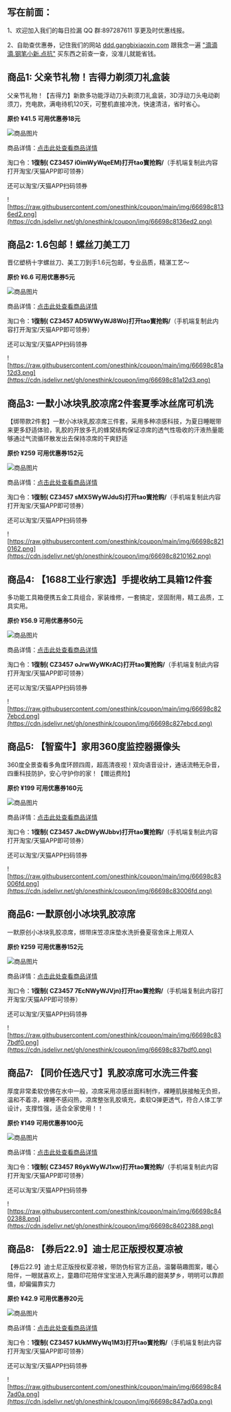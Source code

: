## 写在前面：

1、欢迎加入我们的每日捡漏 QQ 群:897287611 享更及时优惠线报。

2、自助查优惠券，记住我们的网站 [ddd.gangbixiaoxin.com](https://ddd.gangbixiaoxin.com) 跟我念一遍 ["滴滴滴.钢笔小新.点抗"](https://ddd.gangbixiaoxin.com) 买东西之前查一查，没准儿就能省钱。

## 商品1: 父亲节礼物！吉得力剃须刀礼盒装

父亲节礼物！【吉得力】新款多功能浮动刀头剃须刀礼盒装，3D浮动刀头电动剃须刀，充电款，满电待机120天，可整机直接冲洗，快速清洁，省时省心。

**原价 ¥41.5 可用优惠券18元**

![商品图片](https://img.alicdn.com/imgextra/i3/4033592471/O1CN01tzPxSr1U7laFlerZn_!!4033592471.jpg)

商品详情：[点击此处查看商品详情](https://s.click.taobao.com/t?e=m%3D2%26s%3DZvPacIkDkQFw4vFB6t2Z2ueEDrYVVa64yK8Cckff7TXLWlSKdGSYDnGZmSLdrIxhJ1gyddu7kN%2FWbLW7uhxyboGvCrJWHk1%2FTyVl44vrPmd3miNKHWpinpVm%2FOAUUFw71qrpxiwMoCNxc1AtbZGVS%2BuY4IHbd%2Fdkei1OlWJ7JCjNEPXytV9ALoS4zvCRUrqusfBrpyXiZF%2FpKSDEXNnK7VJw%2BxGy3zVL8kYx6f9%2BU4MqQfBSiWDfqwFmpZkroVFTeBGovCgFM%2FsbkJ5QxPS2Ci%2FKfJmqgrYAfWsUjZoD5RCX%2F2DgmWgzai8h%2FD3q%2FX%2F1Dseal0NfMDXJpWvVCAyWdKJn5AyUbPoV&amp;union_lens=lensId:TAPI@1718193270@210733ee_1157_1900c4cae55_226d@01)

淘口令：**1復制( CZ3457 i0imWyWqeEM)打开tao寳抢购/**（手机端复制此内容打开淘宝/天猫APP即可领券）</p>

还可以淘宝/天猫APP扫码领券

![https://raw.githubusercontent.com/onesthink/coupon/main/img/66698c8136ed2.png](https://cdn.jsdelivr.net/gh/onesthink/coupon/img/66698c8136ed2.png)

## 商品2: 1.6包邮！螺丝刀美工刀

晋亿塑柄十字螺丝刀、美工刀到手1.6元包邮，专业品质，精湛工艺～

**原价 ¥6.6 可用优惠券5元**

![商品图片](https://img.alicdn.com/i2/2217311609596/O1CN01FXbZTr2Kl1boqKdhh_!!2217311609596.jpg)

商品详情：[点击此处查看商品详情](https://s.click.taobao.com/t?e=m%3D2%26s%3DhIQkMbscAJFw4vFB6t2Z2ueEDrYVVa64yK8Cckff7TXLWlSKdGSYDnGZmSLdrIxhRitN3%2FurF3zWbLW7uhxyboGvCrJWHk1%2FTyVl44vrPmd3miNKHWpinpVm%2FOAUUFw71qrpxiwMoCNxc1AtbZGVS0jgw46Ii%2FUwr9TWY3A3%2FtHNEPXytV9ALoS4zvCRUrqugRbTZRyk9%2Bs9K%2Bu8ClW6pJYh3o9KSBegv6FJ8p33Rtc8oAl93eW16wNTcTjdpufs00hHjkStM58bkJ5QxPS2Ci%2FKfJmqgrYAfWsUjZoD5RA9Qzn4foWdES6sliZgqtQ7Dseal0NfMDXJpWvVCAyWdKJn5AyUbPoV&amp;union_lens=lensId:TAPI@1718193271@21676e63_1126_1900c4cb31a_11ab@01)

淘口令：**1復制( CZ3457 AD5WWyWJ8Wo)打开tao寳抢购/**（手机端复制此内容打开淘宝/天猫APP即可领券）</p>

还可以淘宝/天猫APP扫码领券

![https://raw.githubusercontent.com/onesthink/coupon/main/img/66698c81a12d3.png](https://cdn.jsdelivr.net/gh/onesthink/coupon/img/66698c81a12d3.png)

## 商品3: 一默小冰块乳胶凉席2件套夏季冰丝席可机洗

【绑带款2件套】一默小冰块乳胶凉席三件套，采用多种凉感科技，为夏日睡眠带来更多舒适体验，乳胶的开放多孔的蜂窝结构保证凉席的透气性吸收的汗液热量能够通过气流循环散发出去保持凉席的干爽舒适

**原价 ¥259 可用优惠券152元**

![商品图片](https://img.alicdn.com/bao/uploaded/O1CN01hPpuaz1xFfCw277iZ_!!6000000006414-0-yinhe.jpg)

商品详情：[点击此处查看商品详情](https://s.click.taobao.com/t?e=m%3D2%26s%3DUlfrmxJ%2B%2Bahw4vFB6t2Z2ueEDrYVVa64yK8Cckff7TXLWlSKdGSYDnGZmSLdrIxh8sviUM61dt3WbLW7uhxyboGvCrJWHk1%2FTyVl44vrPmd3miNKHWpinpVm%2FOAUUFw71qrpxiwMoCNxc1AtbZGVS%2BD1Njr6gqC21A4bgekJU0jNEPXytV9ALoS4zvCRUrqu0uImDI4kZlbFFKMMNjqCMXRo%2FMmpqh%2Fe1xRZEoM%2BQQC71UngWRs4qqGP%2BOJdCNxCAxLrTEGT5ssbkJ5QxPS2Ci%2FKfJmqgrYAfWsUjZoD5RDsaiAjdMy8gkLOiGMuJqGtDseal0NfMDXJpWvVCAyWdKJn5AyUbPoV&amp;union_lens=lensId:TAPI@1718193272@21671ead_10f7_1900c4cb7f3_6dfa@01)

淘口令：**1復制( CZ3457 sMX5WyWJduS)打开tao寳抢购/**（手机端复制此内容打开淘宝/天猫APP即可领券）</p>

还可以淘宝/天猫APP扫码领券

![https://raw.githubusercontent.com/onesthink/coupon/main/img/66698c8210162.png](https://cdn.jsdelivr.net/gh/onesthink/coupon/img/66698c8210162.png)

## 商品4: 【1688工业行家选】手提收纳工具箱12件套

多功能工具箱便携五金工具组合，家装维修，一套搞定，坚固耐用，精工品质，工具实用。

**原价 ¥56.9 可用优惠券50元**

![商品图片](https://img.alicdn.com/i1/2217311609596/O1CN01CLoaIC2Kl1b94o5u4_!!2217311609596.png)

商品详情：[点击此处查看商品详情](https://s.click.taobao.com/t?e=m%3D2%26s%3Dykwo0Age50lw4vFB6t2Z2ueEDrYVVa64yK8Cckff7TXLWlSKdGSYDnGZmSLdrIxhxq3IhSJN6GTWbLW7uhxyboGvCrJWHk1%2FTyVl44vrPmd3miNKHWpinpVm%2FOAUUFw71qrpxiwMoCNxc1AtbZGVS0jgw46Ii%2FUwr9TWY3A3%2FtHNEPXytV9ALoS4zvCRUrquXhwHHUXYfmLukaeL5UPq4beWG843vPD2XFrcZhTZ2Wn5E2FGN7v9i12Im%2FZpd7Yqh9S7dkZyIN0bkJ5QxPS2Ci%2FKfJmqgrYAfWsUjZoD5RDdO5PNR5wjFfXDHZwgEwozDseal0NfMDXJpWvVCAyWdKJn5AyUbPoV&amp;union_lens=lensId:TAPI@1718193274@212cb236_1184_1900c4cbf6f_c750@01)

淘口令：**1復制( CZ3457 oJrwWyWKrAC)打开tao寳抢购/**（手机端复制此内容打开淘宝/天猫APP即可领券）</p>

还可以淘宝/天猫APP扫码领券

![https://raw.githubusercontent.com/onesthink/coupon/main/img/66698c827ebcd.png](https://cdn.jsdelivr.net/gh/onesthink/coupon/img/66698c827ebcd.png)

## 商品5: 【智蛮牛】家用360度监控器摄像头

360度全景查看多角度环顾四周，超高清夜视！双向语音设计，通话流畅无杂音，四重科技防护，安心守护你的家！【赠运费险】

**原价 ¥199 可用优惠券160元**

![商品图片](https://img.alicdn.com/i3/2200827807654/O1CN01JXKZRy26PaPCM3y3t_!!2200827807654.png)

商品详情：[点击此处查看商品详情](https://s.click.taobao.com/t?e=m%3D2%26s%3Deh1wdjo1GKFw4vFB6t2Z2ueEDrYVVa64yK8Cckff7TXLWlSKdGSYDnGZmSLdrIxhlovu%2FCElQOvWbLW7uhxyboGvCrJWHk1%2FTyVl44vrPmd3miNKHWpinpVm%2FOAUUFw71qrpxiwMoCNxc1AtbZGVS7LKXsYg9wHS%2FfZcaZlFcd3NEPXytV9ALoS4zvCRUrqunz0Ye2FZq5nTAIA9GY3vwejPOY6uG2GIgxIABrfXKxAMKFa154Ib1d4YqJa6XGhCjpYJ6RUtoxobkJ5QxPS2Ci%2FKfJmqgrYAfWsUjZoD5RAidgFLCiTsLKxIH7mHOXhyDseal0NfMDXJpWvVCAyWdKJn5AyUbPoV&amp;union_lens=lensId:TAPI@1718193277@212ce176_119a_1900c4cc85a_9bd4@01)

淘口令：**1復制( CZ3457 JkcDWyWJbbv)打开tao寳抢购/**（手机端复制此内容打开淘宝/天猫APP即可领券）</p>

还可以淘宝/天猫APP扫码领券

![https://raw.githubusercontent.com/onesthink/coupon/main/img/66698c83006fd.png](https://cdn.jsdelivr.net/gh/onesthink/coupon/img/66698c83006fd.png)

## 商品6: 一默原创小冰块乳胶凉席

一默原创小冰块乳胶凉席，绑带床笠凉床垫水洗折叠夏宿舍床上用双人

**原价 ¥259 可用优惠券152元**

![商品图片](https://img.alicdn.com/i1/2201186513828/O1CN01LoZCSE1e9H4zzGOX9_!!2201186513828.jpg)

商品详情：[点击此处查看商品详情](https://s.click.taobao.com/t?e=m%3D2%26s%3D%2BuF6F2X8oidw4vFB6t2Z2ueEDrYVVa64yK8Cckff7TXLWlSKdGSYDnGZmSLdrIxhMMgx22UI05bWbLW7uhxyboGvCrJWHk1%2FTyVl44vrPmd3miNKHWpinpVm%2FOAUUFw71qrpxiwMoCNxc1AtbZGVS%2BD1Njr6gqC21A4bgekJU0jNEPXytV9ALoS4zvCRUrquFdySDq37c86zP399rRGaF4AjsMeAyaVocoO9jOdZjWLNqO2EKVpPAvV0nl5fyJFkVEtBOFOkz59TU1UpnLcQJ9kYvQZuIwx3oGeIQL4Fi9HVQwUYvbU6xHRHLFELWPyKhgcbUccTft%2B228n1ngbVmA%3D%3D&amp;union_lens=lensId:TAPI@1718193278@213dcdf8_11a8_1900c4ccdaf_36ef@01)

淘口令：**1復制( CZ3457 7EcNWyWJVjn)打开tao寳抢购/**（手机端复制此内容打开淘宝/天猫APP即可领券）</p>

还可以淘宝/天猫APP扫码领券

![https://raw.githubusercontent.com/onesthink/coupon/main/img/66698c837bdf0.png](https://cdn.jsdelivr.net/gh/onesthink/coupon/img/66698c837bdf0.png)

## 商品7: 【同价任选尺寸】乳胶凉席可水洗三件套

厚度非常柔软仿佛在水中一般，凉席采用凉感丝面料制作，裸睡肌肤接触无负担，温和不着凉，裸睡不感闷热，凉席整张乳胶填充，柔软Q弹更透气，符合人体工学设计，支撑性强，适合全家使用！！

**原价 ¥149 可用优惠券100元**

![商品图片](https://gw.alicdn.com/imgextra/O1CN01RX8p8m1EdL5oBPL9h_!!2217754010374.jpg)

商品详情：[点击此处查看商品详情](https://s.click.taobao.com/t?e=m%3D2%26s%3D0gmXw8Q2ccNw4vFB6t2Z2ueEDrYVVa64yK8Cckff7TXLWlSKdGSYDnGZmSLdrIxh79%2FTFaMDK6TWbLW7uhxyboGvCrJWHk1%2FTyVl44vrPmd3miNKHWpinpVm%2FOAUUFw71qrpxiwMoCNxc1AtbZGVSzewOKqiC%2F0p7FvZvolRuHfNEPXytV9ALoS4zvCRUrquSRMika4nOFSz7tPati%2Ffy%2FoLkHfKr9Z9aWU9oeXJ17bU8r1zc4HMHikMw%2BW6l7AcGXeJw%2FyHwbxTU1UpnLcQJ9kYvQZuIwx3oGeIQL4Fi9EDKK9i%2B2mpsEdVxjyPp9j6hgcbUccTft%2B228n1ngbVmA%3D%3D&amp;union_lens=lensId:TAPI@1718193279@2132b868_21dc_1900c4cd343_d0c9@01)

淘口令：**1復制( CZ3457 R6ykWyWJ1xw)打开tao寳抢购/**（手机端复制此内容打开淘宝/天猫APP即可领券）</p>

还可以淘宝/天猫APP扫码领券

![https://raw.githubusercontent.com/onesthink/coupon/main/img/66698c8402388.png](https://cdn.jsdelivr.net/gh/onesthink/coupon/img/66698c8402388.png)

## 商品8: 【券后22.9】迪士尼正版授权夏凉被

【券后22.9】迪士尼正版授权夏凉被，带防伪标官方正品，温馨萌趣图案，暖心陪伴，一眼就喜欢上，童趣印花陪伴宝宝进入充满乐趣的甜美梦乡，明明可以靠颜值，却偏偏靠实力

**原价 ¥42.9 可用优惠券20元**

![商品图片](https://img.alicdn.com/i1/2217311565112/O1CN01iMT9De1ndLeIguBnc_!!2217311565112.jpg)

商品详情：[点击此处查看商品详情](https://s.click.taobao.com/t?e=m%3D2%26s%3D%2FT%2F2%2FnisONJw4vFB6t2Z2ueEDrYVVa64yK8Cckff7TXLWlSKdGSYDnfNwhldpVBUJ1gyddu7kN%2FWbLW7uhxyboGvCrJWHk1%2FTyVl44vrPmd3miNKHWpinpVm%2FOAUUFw71qrpxiwMoCNxc1AtbZGVS0jgw46Ii%2FUwcYc0WSXl%2FUHNEPXytV9ALoS4zvCRUrqugPIs5%2BSalUd0mfbRqdmzGZ1y5QRLVDUob7v4Xn2yXu1efifvWGVTfJMl60Q9%2Bl0wz4B4Guz458cbkJ5QxPS2Ci%2FKfJmqgrYAfWsUjZoD5RDukxB9Xkd2uG0EartcNo2wDseal0NfMDXJpWvVCAyWdKJn5AyUbPoV&amp;union_lens=lensId:TAPI@1718193280@213f43ec_1173_1900c4cd7d2_4690@01)

淘口令：**1復制( CZ3457 kUkMWyWq1M3)打开tao寳抢购/**（手机端复制此内容打开淘宝/天猫APP即可领券）</p>

还可以淘宝/天猫APP扫码领券

![https://raw.githubusercontent.com/onesthink/coupon/main/img/66698c847ad0a.png](https://cdn.jsdelivr.net/gh/onesthink/coupon/img/66698c847ad0a.png)

